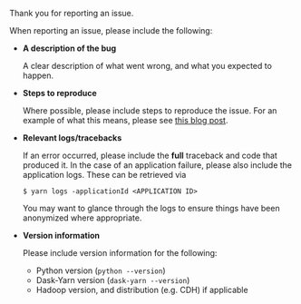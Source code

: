 Thank you for reporting an issue.

When reporting an issue, please include the following:

- **A description of the bug**

    A clear description of what went wrong, and what you expected to happen.

- **Steps to reproduce** 

    Where possible, please include steps to reproduce the issue. For an example
    of what this means, please see [this blog
    post](https://blog.dask.org/2018/02/28/minimal-bug-reports).

- **Relevant logs/tracebacks**

    If an error occurred, please include the **full** traceback and code that
    produced it. In the case of an application failure, please also include the
    application logs. These can be retrieved via 

    ```
    $ yarn logs -applicationId <APPLICATION ID>
    ```

    You may want to glance through the logs to ensure things have been
    anonymized where appropriate.

- **Version information**

    Please include version information for the following:

    - Python version (``python --version``)
    - Dask-Yarn version (``dask-yarn --version``)
    - Hadoop version, and distribution (e.g. CDH) if applicable
